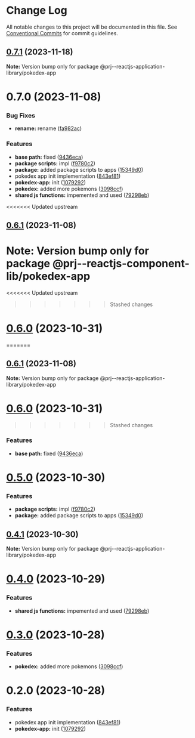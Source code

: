# Change Log

All notable changes to this project will be documented in this file.
See [Conventional Commits](https://conventionalcommits.org) for commit guidelines.

## [0.7.1](https://github.com/paulAlexSerban/prj--reactjs-application-library/compare/@prj--reactjs-application-library/pokedex-app@0.7.0...@prj--reactjs-application-library/pokedex-app@0.7.1) (2023-11-18)

**Note:** Version bump only for package @prj--reactjs-application-library/pokedex-app

# 0.7.0 (2023-11-08)

### Bug Fixes

-   **rename:** rename ([fa982ac](https://github.com/paulAlexSerban/prj--reactjs-application-library/commit/fa982ac05c386e2f9563611d754b73bc08b54894))

### Features

-   **base path:** fixed ([9436eca](https://github.com/paulAlexSerban/prj--reactjs-application-library/commit/9436ecafd5addb266153737a53f95922733b9a63))
-   **package scripts:** impl ([f9780c2](https://github.com/paulAlexSerban/prj--reactjs-application-library/commit/f9780c2896d185c8adf83f5af0782939e799b430))
-   **package:** added package scripts to apps ([15349d0](https://github.com/paulAlexSerban/prj--reactjs-application-library/commit/15349d0e3d3eac4222a99a42b28d4d67b764557f))
-   pokedex app init implementation ([843ef81](https://github.com/paulAlexSerban/prj--reactjs-application-library/commit/843ef8132f7c0c1480cfb1178f5682eb05705ced))
-   **pokedex-app:** init ([1079292](https://github.com/paulAlexSerban/prj--reactjs-application-library/commit/1079292d7090adff92de638d2c418918e5ac4d02))
-   **pokedex:** added more pokemons ([3098ccf](https://github.com/paulAlexSerban/prj--reactjs-application-library/commit/3098ccf4d46dfd81668b212578ee6f15abcc26b3))
-   **shared js functions:** impemented and used ([79298eb](https://github.com/paulAlexSerban/prj--reactjs-application-library/commit/79298ebd26e6d1bae87e9dc63e0fee17c3f0796e))

<<<<<<< Updated upstream

## [0.6.1](https://github.com/paulAlexSerban/prj--reactjs-component-lib/compare/@prj--reactjs-component-lib/pokedex-app@0.6.0...@prj--reactjs-component-lib/pokedex-app@0.6.1) (2023-11-08)

# **Note:** Version bump only for package @prj--reactjs-component-lib/pokedex-app

<<<<<<< Updated upstream

> > > > > > > Stashed changes

# [0.6.0](https://github.com/paulAlexSerban/prj--reactjs-component-lib/compare/@prj--reactjs-component-lib/pokedex-app@0.5.0...@prj--reactjs-component-lib/pokedex-app@0.6.0) (2023-10-31)

=======

## [0.6.1](https://github.com/paulAlexSerban/prj--reactjs-application-library/compare/@prj--reactjs-application-library/pokedex-app@0.6.0...@prj--reactjs-application-library/pokedex-app@0.6.1) (2023-11-08)

**Note:** Version bump only for package @prj--reactjs-application-library/pokedex-app

# [0.6.0](https://github.com/paulAlexSerban/prj--reactjs-application-library/compare/@prj--reactjs-application-library/pokedex-app@0.5.0...@prj--reactjs-application-library/pokedex-app@0.6.0) (2023-10-31)

> > > > > > > Stashed changes

### Features

-   **base path:** fixed ([9436eca](https://github.com/paulAlexSerban/prj--reactjs-application-library/commit/9436ecafd5addb266153737a53f95922733b9a63))

# [0.5.0](https://github.com/paulAlexSerban/prj--reactjs-application-library/compare/@prj--reactjs-application-library/pokedex-app@0.4.1...@prj--reactjs-application-library/pokedex-app@0.5.0) (2023-10-30)

### Features

-   **package scripts:** impl ([f9780c2](https://github.com/paulAlexSerban/prj--reactjs-application-library/commit/f9780c2896d185c8adf83f5af0782939e799b430))
-   **package:** added package scripts to apps ([15349d0](https://github.com/paulAlexSerban/prj--reactjs-application-library/commit/15349d0e3d3eac4222a99a42b28d4d67b764557f))

## [0.4.1](https://github.com/paulAlexSerban/prj--reactjs-application-library/compare/@prj--reactjs-application-library/pokedex-app@0.4.0...@prj--reactjs-application-library/pokedex-app@0.4.1) (2023-10-30)

**Note:** Version bump only for package @prj--reactjs-application-library/pokedex-app

# [0.4.0](https://github.com/paulAlexSerban/prj--reactjs-application-library/compare/@prj--reactjs-application-library/pokedex-app@0.3.0...@prj--reactjs-application-library/pokedex-app@0.4.0) (2023-10-29)

### Features

-   **shared js functions:** impemented and used ([79298eb](https://github.com/paulAlexSerban/prj--reactjs-application-library/commit/79298ebd26e6d1bae87e9dc63e0fee17c3f0796e))

# [0.3.0](https://github.com/paulAlexSerban/prj--reactjs-application-library/compare/@prj--reactjs-application-library/pokedex-app@0.2.0...@prj--reactjs-application-library/pokedex-app@0.3.0) (2023-10-28)

### Features

-   **pokedex:** added more pokemons ([3098ccf](https://github.com/paulAlexSerban/prj--reactjs-application-library/commit/3098ccf4d46dfd81668b212578ee6f15abcc26b3))

# 0.2.0 (2023-10-28)

### Features

-   pokedex app init implementation ([843ef81](https://github.com/paulAlexSerban/prj--reactjs-application-library/commit/843ef8132f7c0c1480cfb1178f5682eb05705ced))
-   **pokedex-app:** init ([1079292](https://github.com/paulAlexSerban/prj--reactjs-application-library/commit/1079292d7090adff92de638d2c418918e5ac4d02))
